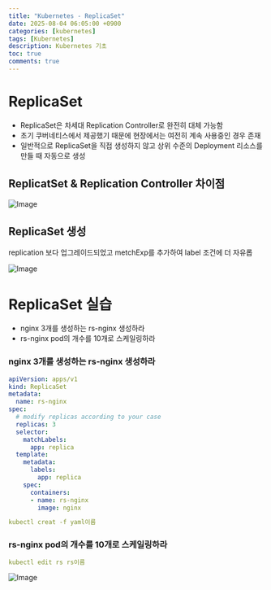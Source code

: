 ```yaml
---
title: "Kubernetes - ReplicaSet"
date: 2025-08-04 06:05:00 +0900
categories: [kubernetes]
tags: [Kubernetes]
description: Kubernetes 기초
toc: true
comments: true
---
```


# ReplicaSet

- ReplicaSet은 차세대 Replication Controller로 완전히 대체 가능함
- 초기 쿠버네티스에서 제공했기 때문에 현장에서는 여전히 계속 사용중인 경우 존재
- 일반적으로 ReplicaSet을 직접 생성하지 않고 상위 수준의 Deployment 리소스를 만들 때 자동으로 생성
## ReplicatSet & Replication Controller 차이점

![Image](https://prod-files-secure.s3.us-west-2.amazonaws.com/e6db513d-ec54-40ff-aa74-2487b0bcfe15/35742fe6-0f6d-41c3-a55c-0af6e8de2e29/Untitled.png?X-Amz-Algorithm=AWS4-HMAC-SHA256&X-Amz-Content-Sha256=UNSIGNED-PAYLOAD&X-Amz-Credential=ASIAZI2LB466W7EQ7BBN%2F20250805%2Fus-west-2%2Fs3%2Faws4_request&X-Amz-Date=20250805T002738Z&X-Amz-Expires=3600&X-Amz-Security-Token=IQoJb3JpZ2luX2VjEBcaCXVzLXdlc3QtMiJHMEUCIBCc59ec1v6evdwSXR%2BMyCcAIE%2Ftcbqpfu%2FRLpMyKX77AiEA9W1353WwtB6cwAuq2w8ueh20UPNhqzYg6EcOz5WLgwAq%2FwMIUBAAGgw2Mzc0MjMxODM4MDUiDNQ8q6ImYDu%2FcW9yWCrcA4F0fmBPkkn%2B4tc5KxBY7LbsFBISCQJcK2sxJg0dutWcinum9wQc%2F4TDCN827SP4UTkMHpz1ZTKl2rVUGJVDQ7xrWSI9HZL6PBzst6JFirRV2L1Ly1ifwhIkdtViqgxbjMLBe%2F%2B8agfSWH4R%2FJlcaVbN6yIx1Dic1sWtyXrtYNzHe58HtMHtVm7trOQNeO%2F1hhIDH2IepIZ4b3eu69huPkwibAb674bSJnua3M%2B6CqyirEEW5AEgt%2FpZokJaP8ZdOMplPVpD8DnJAg2G68ysUigZ4Bal8BoSZGLajQMk%2FRxZwWqlabUuiq54fDqW15qwrVFHd%2FSY9dxXbU4tjanp%2B0hTK0bTMJ33b392pVaQsbph4ZdL0wF3mK%2BOtEGUvv5P6leyevzJJu3g2ahSweX%2FkmPvIMaiWl%2BQCMrXwwAVOXdU6Il%2Br1pmPyCBUc1yTcV3F1K96EBYN03fpqbB3dzJW8X3g0%2BrKurx%2B6Oul2CzZFXFAQ%2Fk%2BnK45A9f3NsZ60aE1qKRypybuL92%2B4hQLDFN1GMhSEubFZvqhmwFXezN1anaXOK7LfH4WyR%2BtzLcxpvC6gzXV3vtsMwQIwVMNTUgXbx7V2UjNanpSERTqSnXbxAqXpU6%2BDGh0hEzNGfzMPH0xMQGOqUB9I065OGJs%2BbdlYkoEwhxSp63ktgJFNplEFYayT8LSigQWPfEhRCgq5O18%2FN65Y9TwjIAbU9AD5164MWvMkruc3iy56HH%2BGtiCyMtlJ%2BlQp9l3LN%2BqxJOn3kqRhtQoZAqqAi7mZp%2FCfVpBYUGpaJVf9g%2FVwrZBu5jWW7NZj0gQEiJjKyFK%2BqisLHftDlApCbWoNnhd%2FbtNxnmDgTqINfmEKh%2BOyyo&X-Amz-Signature=1939731cdfcb9540178badc3c6ed461351950b23ee458d3782dabbd8a0499911&X-Amz-SignedHeaders=host&x-amz-checksum-mode=ENABLED&x-id=GetObject)

## ReplicaSet 생성

replication 보다 업그레이드되었고 metchExp를 추가하여 label 조건에 더 자유롭

![Image](https://prod-files-secure.s3.us-west-2.amazonaws.com/e6db513d-ec54-40ff-aa74-2487b0bcfe15/e26579b4-01e4-429e-98f4-7aa4d0e3495d/Untitled.png?X-Amz-Algorithm=AWS4-HMAC-SHA256&X-Amz-Content-Sha256=UNSIGNED-PAYLOAD&X-Amz-Credential=ASIAZI2LB466W7EQ7BBN%2F20250805%2Fus-west-2%2Fs3%2Faws4_request&X-Amz-Date=20250805T002738Z&X-Amz-Expires=3600&X-Amz-Security-Token=IQoJb3JpZ2luX2VjEBcaCXVzLXdlc3QtMiJHMEUCIBCc59ec1v6evdwSXR%2BMyCcAIE%2Ftcbqpfu%2FRLpMyKX77AiEA9W1353WwtB6cwAuq2w8ueh20UPNhqzYg6EcOz5WLgwAq%2FwMIUBAAGgw2Mzc0MjMxODM4MDUiDNQ8q6ImYDu%2FcW9yWCrcA4F0fmBPkkn%2B4tc5KxBY7LbsFBISCQJcK2sxJg0dutWcinum9wQc%2F4TDCN827SP4UTkMHpz1ZTKl2rVUGJVDQ7xrWSI9HZL6PBzst6JFirRV2L1Ly1ifwhIkdtViqgxbjMLBe%2F%2B8agfSWH4R%2FJlcaVbN6yIx1Dic1sWtyXrtYNzHe58HtMHtVm7trOQNeO%2F1hhIDH2IepIZ4b3eu69huPkwibAb674bSJnua3M%2B6CqyirEEW5AEgt%2FpZokJaP8ZdOMplPVpD8DnJAg2G68ysUigZ4Bal8BoSZGLajQMk%2FRxZwWqlabUuiq54fDqW15qwrVFHd%2FSY9dxXbU4tjanp%2B0hTK0bTMJ33b392pVaQsbph4ZdL0wF3mK%2BOtEGUvv5P6leyevzJJu3g2ahSweX%2FkmPvIMaiWl%2BQCMrXwwAVOXdU6Il%2Br1pmPyCBUc1yTcV3F1K96EBYN03fpqbB3dzJW8X3g0%2BrKurx%2B6Oul2CzZFXFAQ%2Fk%2BnK45A9f3NsZ60aE1qKRypybuL92%2B4hQLDFN1GMhSEubFZvqhmwFXezN1anaXOK7LfH4WyR%2BtzLcxpvC6gzXV3vtsMwQIwVMNTUgXbx7V2UjNanpSERTqSnXbxAqXpU6%2BDGh0hEzNGfzMPH0xMQGOqUB9I065OGJs%2BbdlYkoEwhxSp63ktgJFNplEFYayT8LSigQWPfEhRCgq5O18%2FN65Y9TwjIAbU9AD5164MWvMkruc3iy56HH%2BGtiCyMtlJ%2BlQp9l3LN%2BqxJOn3kqRhtQoZAqqAi7mZp%2FCfVpBYUGpaJVf9g%2FVwrZBu5jWW7NZj0gQEiJjKyFK%2BqisLHftDlApCbWoNnhd%2FbtNxnmDgTqINfmEKh%2BOyyo&X-Amz-Signature=0637e3ec231fec7c9e8b293355fd4d0f63cf69451897617f9b4d10edd361d9ee&X-Amz-SignedHeaders=host&x-amz-checksum-mode=ENABLED&x-id=GetObject)

# ReplicaSet 실습

- nginx 3개를 생성하는 rs-nginx 생성하라
- rs-nginx pod의 개수를 10개로 스케일링하라
### nginx 3개를 생성하는 rs-nginx 생성하라

```yaml
apiVersion: apps/v1
kind: ReplicaSet
metadata:
  name: rs-nginx
spec:
  # modify replicas according to your case
  replicas: 3
  selector:
    matchLabels:
      app: replica
  template:
    metadata:
      labels:
        app: replica
    spec:
      containers:
      - name: rs-nginx
        image: nginx
```

```yaml
kubectl creat -f yaml이름
```

### rs-nginx pod의 개수를 10개로 스케일링하라

```yaml
kubectl edit rs rs이름
```

![Image](https://prod-files-secure.s3.us-west-2.amazonaws.com/e6db513d-ec54-40ff-aa74-2487b0bcfe15/c60f5b28-6cbb-4a8f-914e-b940a64e304d/Untitled.png?X-Amz-Algorithm=AWS4-HMAC-SHA256&X-Amz-Content-Sha256=UNSIGNED-PAYLOAD&X-Amz-Credential=ASIAZI2LB466W7EQ7BBN%2F20250805%2Fus-west-2%2Fs3%2Faws4_request&X-Amz-Date=20250805T002738Z&X-Amz-Expires=3600&X-Amz-Security-Token=IQoJb3JpZ2luX2VjEBcaCXVzLXdlc3QtMiJHMEUCIBCc59ec1v6evdwSXR%2BMyCcAIE%2Ftcbqpfu%2FRLpMyKX77AiEA9W1353WwtB6cwAuq2w8ueh20UPNhqzYg6EcOz5WLgwAq%2FwMIUBAAGgw2Mzc0MjMxODM4MDUiDNQ8q6ImYDu%2FcW9yWCrcA4F0fmBPkkn%2B4tc5KxBY7LbsFBISCQJcK2sxJg0dutWcinum9wQc%2F4TDCN827SP4UTkMHpz1ZTKl2rVUGJVDQ7xrWSI9HZL6PBzst6JFirRV2L1Ly1ifwhIkdtViqgxbjMLBe%2F%2B8agfSWH4R%2FJlcaVbN6yIx1Dic1sWtyXrtYNzHe58HtMHtVm7trOQNeO%2F1hhIDH2IepIZ4b3eu69huPkwibAb674bSJnua3M%2B6CqyirEEW5AEgt%2FpZokJaP8ZdOMplPVpD8DnJAg2G68ysUigZ4Bal8BoSZGLajQMk%2FRxZwWqlabUuiq54fDqW15qwrVFHd%2FSY9dxXbU4tjanp%2B0hTK0bTMJ33b392pVaQsbph4ZdL0wF3mK%2BOtEGUvv5P6leyevzJJu3g2ahSweX%2FkmPvIMaiWl%2BQCMrXwwAVOXdU6Il%2Br1pmPyCBUc1yTcV3F1K96EBYN03fpqbB3dzJW8X3g0%2BrKurx%2B6Oul2CzZFXFAQ%2Fk%2BnK45A9f3NsZ60aE1qKRypybuL92%2B4hQLDFN1GMhSEubFZvqhmwFXezN1anaXOK7LfH4WyR%2BtzLcxpvC6gzXV3vtsMwQIwVMNTUgXbx7V2UjNanpSERTqSnXbxAqXpU6%2BDGh0hEzNGfzMPH0xMQGOqUB9I065OGJs%2BbdlYkoEwhxSp63ktgJFNplEFYayT8LSigQWPfEhRCgq5O18%2FN65Y9TwjIAbU9AD5164MWvMkruc3iy56HH%2BGtiCyMtlJ%2BlQp9l3LN%2BqxJOn3kqRhtQoZAqqAi7mZp%2FCfVpBYUGpaJVf9g%2FVwrZBu5jWW7NZj0gQEiJjKyFK%2BqisLHftDlApCbWoNnhd%2FbtNxnmDgTqINfmEKh%2BOyyo&X-Amz-Signature=1b82683391a676f957d6ca4d66eb978594ab02fc27fe32ceff750cbe15be3296&X-Amz-SignedHeaders=host&x-amz-checksum-mode=ENABLED&x-id=GetObject)


